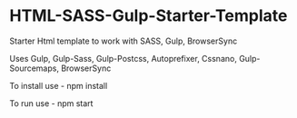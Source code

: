 # HTML-SASS-Gulp-Starter-Template
Starter Html template to work with SASS, Gulp, BrowserSync

Uses Gulp, Gulp-Sass, Gulp-Postcss, Autoprefixer, Cssnano, Gulp-Sourcemaps, BrowserSync

To install use - npm install

To run use - npm start
